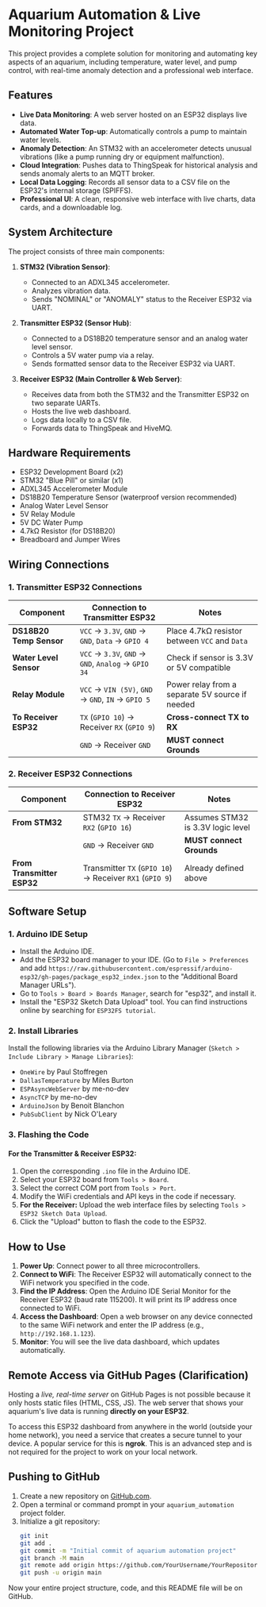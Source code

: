 # Aquarium Automation & Live Monitoring Project

This project provides a complete solution for monitoring and automating key aspects of an aquarium, including temperature, water level, and pump control, with real-time anomaly detection and a professional web interface.

## Features

-   **Live Data Monitoring**: A web server hosted on an ESP32 displays live data.
-   **Automated Water Top-up**: Automatically controls a pump to maintain water levels.
-   **Anomaly Detection**: An STM32 with an accelerometer detects unusual vibrations (like a pump running dry or equipment malfunction).
-   **Cloud Integration**: Pushes data to ThingSpeak for historical analysis and sends anomaly alerts to an MQTT broker.
-   **Local Data Logging**: Records all sensor data to a CSV file on the ESP32's internal storage (SPIFFS).
-   **Professional UI**: A clean, responsive web interface with live charts, data cards, and a downloadable log.

## System Architecture

The project consists of three main components:

1.  **STM32 (Vibration Sensor)**:
    -   Connected to an ADXL345 accelerometer.
    -   Analyzes vibration data.
    -   Sends "NOMINAL" or "ANOMALY" status to the Receiver ESP32 via UART.

2.  **Transmitter ESP32 (Sensor Hub)**:
    -   Connected to a DS18B20 temperature sensor and an analog water level sensor.
    -   Controls a 5V water pump via a relay.
    -   Sends formatted sensor data to the Receiver ESP32 via UART.

3.  **Receiver ESP32 (Main Controller & Web Server)**:
    -   Receives data from both the STM32 and the Transmitter ESP32 on two separate UARTs.
    -   Hosts the live web dashboard.
    -   Logs data locally to a CSV file.
    -   Forwards data to ThingSpeak and HiveMQ.

## Hardware Requirements

-   ESP32 Development Board (x2)
-   STM32 "Blue Pill" or similar (x1)
-   ADXL345 Accelerometer Module
-   DS18B20 Temperature Sensor (waterproof version recommended)
-   Analog Water Level Sensor
-   5V Relay Module
-   5V DC Water Pump
-   4.7kΩ Resistor (for DS18B20)
-   Breadboard and Jumper Wires

## Wiring Connections

### 1. Transmitter ESP32 Connections

| Component                | Connection to Transmitter ESP32          | Notes                                     |
| ------------------------ | ---------------------------------------- | ----------------------------------------- |
| **DS18B20 Temp Sensor**  | `VCC` -> `3.3V`, `GND` -> `GND`, `Data` -> `GPIO 4` | Place 4.7kΩ resistor between `VCC` and `Data` |
| **Water Level Sensor**   | `VCC` -> `3.3V`, `GND` -> `GND`, `Analog` -> `GPIO 34` | Check if sensor is 3.3V or 5V compatible |
| **Relay Module**         | `VCC` -> `VIN (5V)`, `GND` -> `GND`, `IN` -> `GPIO 5` | Power relay from a separate 5V source if needed |
| **To Receiver ESP32**    | `TX` (`GPIO 10`) -> Receiver `RX` (`GPIO 9`)   | **Cross-connect TX to RX**            |
|                          | `GND` -> Receiver `GND`                  | **MUST connect Grounds**                  |

### 2. Receiver ESP32 Connections

| Component                | Connection to Receiver ESP32              | Notes                                 |
| ------------------------ | ----------------------------------------- | ------------------------------------- |
| **From STM32**           | STM32 `TX` -> Receiver `RX2` (`GPIO 16`)  | Assumes STM32 is 3.3V logic level     |
|                          | `GND` -> Receiver `GND`                   | **MUST connect Grounds**              |
| **From Transmitter ESP32** | Transmitter `TX` (`GPIO 10`) -> Receiver `RX1` (`GPIO 9`) | Already defined above |

## Software Setup

### 1. Arduino IDE Setup

-   Install the Arduino IDE.
-   Add the ESP32 board manager to your IDE. (Go to `File > Preferences` and add `https://raw.githubusercontent.com/espressif/arduino-esp32/gh-pages/package_esp32_index.json` to the "Additional Board Manager URLs").
-   Go to `Tools > Board > Boards Manager`, search for "esp32", and install it.
-   Install the "ESP32 Sketch Data Upload" tool. You can find instructions online by searching for `ESP32FS tutorial`.

### 2. Install Libraries

Install the following libraries via the Arduino Library Manager (`Sketch > Include Library > Manage Libraries`):

-   `OneWire` by Paul Stoffregen
-   `DallasTemperature` by Miles Burton
-   `ESPAsyncWebServer` by me-no-dev
-   `AsyncTCP` by me-no-dev
-   `ArduinoJson` by Benoit Blanchon
-   `PubSubClient` by Nick O'Leary

### 3. Flashing the Code

#### For the Transmitter & Receiver ESP32:

1.  Open the corresponding `.ino` file in the Arduino IDE.
2.  Select your ESP32 board from `Tools > Board`.
3.  Select the correct COM port from `Tools > Port`.
4.  Modify the WiFi credentials and API keys in the code if necessary.
5.  **For the Receiver:** Upload the web interface files by selecting `Tools > ESP32 Sketch Data Upload`.
6.  Click the "Upload" button to flash the code to the ESP32.

## How to Use

1.  **Power Up**: Connect power to all three microcontrollers.
2.  **Connect to WiFi**: The Receiver ESP32 will automatically connect to the WiFi network you specified in the code.
3.  **Find the IP Address**: Open the Arduino IDE Serial Monitor for the Receiver ESP32 (baud rate 115200). It will print its IP address once connected to WiFi.
4.  **Access the Dashboard**: Open a web browser on any device connected to the same WiFi network and enter the IP address (e.g., `http://192.168.1.123`).
5.  **Monitor**: You will see the live data dashboard, which updates automatically.

## Remote Access via GitHub Pages (Clarification)

Hosting a *live, real-time server* on GitHub Pages is not possible because it only hosts static files (HTML, CSS, JS). The web server that shows your aquarium's live data is running **directly on your ESP32**.

To access this ESP32 dashboard from anywhere in the world (outside your home network), you need a service that creates a secure tunnel to your device. A popular service for this is **ngrok**. This is an advanced step and is not required for the project to work on your local network.

## Pushing to GitHub

1.  Create a new repository on [GitHub.com](https://github.com).
2.  Open a terminal or command prompt in your `aquarium_automation` project folder.
3.  Initialize a git repository:
    ```bash
    git init
    git add .
    git commit -m "Initial commit of aquarium automation project"
    git branch -M main
    git remote add origin https://github.com/YourUsername/YourRepositoryName.git
    git push -u origin main
    ```

Now your entire project structure, code, and this README file will be on GitHub.